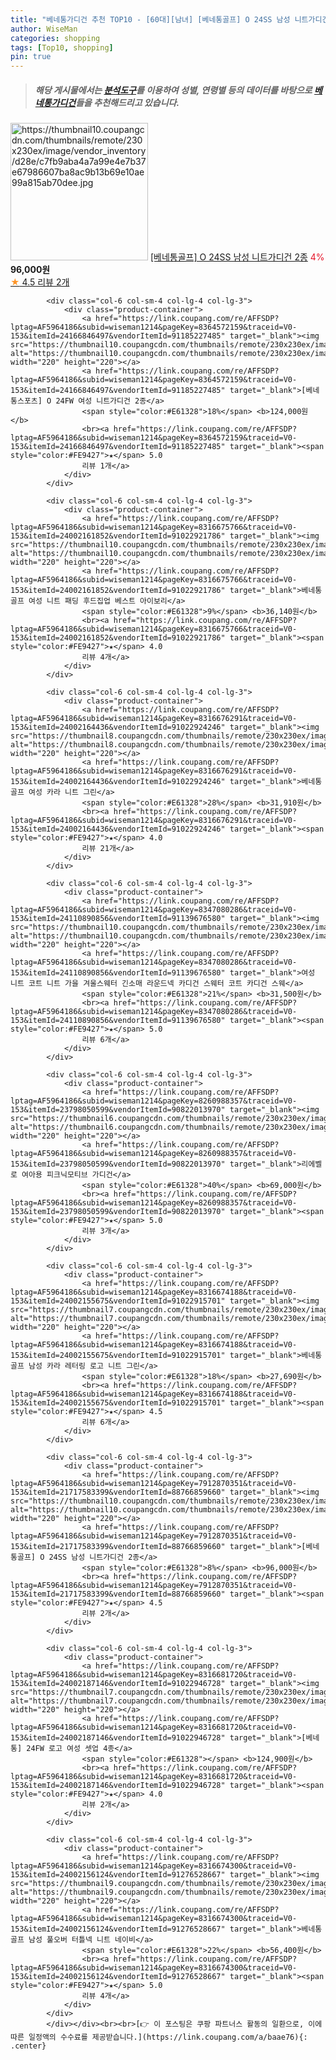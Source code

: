 ```yaml
---
title: "베네통가디건 추천 TOP10 - [60대][남녀] [베네통골프] O 24SS 남성 니트가디건 2종"
author: WiseMan
categories: shopping
tags: [Top10, shopping]
pin: true
---
```


> ##### 해당 게시물에서는 [**분석도구**](https://itemscout.io/)를 이용하여 **성별**, **연령별** 등의 데이터를 바탕으로 [**베네통가디건**](https://link.coupang.com/a/baae76)들을 추천해드리고 있습니다.
<div class="container"><div class="row">
            <div class="col-6 col-sm-4 col-lg-4 col-lg-3">
                <div class="product-container">
                    <a href="https://link.coupang.com/re/AFFSDP?lptag=AF5964186&subid=wiseman1214&pageKey=7912870351&traceid=V0-153&itemId=21717583399&vendorItemId=88766859660" target="_blank"><img src="https://thumbnail10.coupangcdn.com/thumbnails/remote/230x230ex/image/vendor_inventory/d28e/c7fb9aba4a7a99e4e7b37e67986607ba8ac9b13b69e10ae99a815ab70dee.jpg" alt="https://thumbnail10.coupangcdn.com/thumbnails/remote/230x230ex/image/vendor_inventory/d28e/c7fb9aba4a7a99e4e7b37e67986607ba8ac9b13b69e10ae99a815ab70dee.jpg" width="220" height="220"></a>
                    <a href="https://link.coupang.com/re/AFFSDP?lptag=AF5964186&subid=wiseman1214&pageKey=7912870351&traceid=V0-153&itemId=21717583399&vendorItemId=88766859660" target="_blank">[베네통골프] O 24SS 남성 니트가디건 2종</a>
                    <span style="color:#E61328">4%</span> <b>96,000원</b>
                    <br><a href="https://link.coupang.com/re/AFFSDP?lptag=AF5964186&subid=wiseman1214&pageKey=7912870351&traceid=V0-153&itemId=21717583399&vendorItemId=88766859660" target="_blank"><span style="color:#FE9427">★</span> 4.5
                    리뷰 2개</a>
                </div>
            </div>
            
            <div class="col-6 col-sm-4 col-lg-4 col-lg-3">
                <div class="product-container">
                    <a href="https://link.coupang.com/re/AFFSDP?lptag=AF5964186&subid=wiseman1214&pageKey=8364572159&traceid=V0-153&itemId=24166846497&vendorItemId=91185227485" target="_blank"><img src="https://thumbnail10.coupangcdn.com/thumbnails/remote/230x230ex/image/vendor_inventory/05c6/d4faa09fe67b773e865bde3fb4bbcaae933a190212dbec3aeb23a33d24e6.jpg" alt="https://thumbnail10.coupangcdn.com/thumbnails/remote/230x230ex/image/vendor_inventory/05c6/d4faa09fe67b773e865bde3fb4bbcaae933a190212dbec3aeb23a33d24e6.jpg" width="220" height="220"></a>
                    <a href="https://link.coupang.com/re/AFFSDP?lptag=AF5964186&subid=wiseman1214&pageKey=8364572159&traceid=V0-153&itemId=24166846497&vendorItemId=91185227485" target="_blank">[베네통스포츠] O 24FW 여성 니트가디건 2종</a>
                    <span style="color:#E61328">18%</span> <b>124,000원</b>
                    <br><a href="https://link.coupang.com/re/AFFSDP?lptag=AF5964186&subid=wiseman1214&pageKey=8364572159&traceid=V0-153&itemId=24166846497&vendorItemId=91185227485" target="_blank"><span style="color:#FE9427">★</span> 5.0
                    리뷰 1개</a>
                </div>
            </div>
            
            <div class="col-6 col-sm-4 col-lg-4 col-lg-3">
                <div class="product-container">
                    <a href="https://link.coupang.com/re/AFFSDP?lptag=AF5964186&subid=wiseman1214&pageKey=8316675766&traceid=V0-153&itemId=24002161852&vendorItemId=91022921786" target="_blank"><img src="https://thumbnail10.coupangcdn.com/thumbnails/remote/230x230ex/image/vendor_inventory/8916/eea9389800366d9a1b6a94781dfa952a45a80f4d50f3ca1eb13e66ddf978.jpg" alt="https://thumbnail10.coupangcdn.com/thumbnails/remote/230x230ex/image/vendor_inventory/8916/eea9389800366d9a1b6a94781dfa952a45a80f4d50f3ca1eb13e66ddf978.jpg" width="220" height="220"></a>
                    <a href="https://link.coupang.com/re/AFFSDP?lptag=AF5964186&subid=wiseman1214&pageKey=8316675766&traceid=V0-153&itemId=24002161852&vendorItemId=91022921786" target="_blank">베네통 골프 여성 니트 패딩 후드집업 베스트 아이보리</a>
                    <span style="color:#E61328">9%</span> <b>36,140원</b>
                    <br><a href="https://link.coupang.com/re/AFFSDP?lptag=AF5964186&subid=wiseman1214&pageKey=8316675766&traceid=V0-153&itemId=24002161852&vendorItemId=91022921786" target="_blank"><span style="color:#FE9427">★</span> 4.0
                    리뷰 4개</a>
                </div>
            </div>
            
            <div class="col-6 col-sm-4 col-lg-4 col-lg-3">
                <div class="product-container">
                    <a href="https://link.coupang.com/re/AFFSDP?lptag=AF5964186&subid=wiseman1214&pageKey=8316676291&traceid=V0-153&itemId=24002164436&vendorItemId=91022924246" target="_blank"><img src="https://thumbnail8.coupangcdn.com/thumbnails/remote/230x230ex/image/vendor_inventory/9878/498c7a98aebbbe773eaf9d2b3f2cfb37f90f2c00c2997426ac8e53ce261d.jpg" alt="https://thumbnail8.coupangcdn.com/thumbnails/remote/230x230ex/image/vendor_inventory/9878/498c7a98aebbbe773eaf9d2b3f2cfb37f90f2c00c2997426ac8e53ce261d.jpg" width="220" height="220"></a>
                    <a href="https://link.coupang.com/re/AFFSDP?lptag=AF5964186&subid=wiseman1214&pageKey=8316676291&traceid=V0-153&itemId=24002164436&vendorItemId=91022924246" target="_blank">베네통 골프 여성 카라 니트 그린</a>
                    <span style="color:#E61328">28%</span> <b>31,910원</b>
                    <br><a href="https://link.coupang.com/re/AFFSDP?lptag=AF5964186&subid=wiseman1214&pageKey=8316676291&traceid=V0-153&itemId=24002164436&vendorItemId=91022924246" target="_blank"><span style="color:#FE9427">★</span> 4.0
                    리뷰 21개</a>
                </div>
            </div>
            
            <div class="col-6 col-sm-4 col-lg-4 col-lg-3">
                <div class="product-container">
                    <a href="https://link.coupang.com/re/AFFSDP?lptag=AF5964186&subid=wiseman1214&pageKey=8347080286&traceid=V0-153&itemId=24110890856&vendorItemId=91139676580" target="_blank"><img src="https://thumbnail10.coupangcdn.com/thumbnails/remote/230x230ex/image/vendor_inventory/8cbe/4bfb49197486df68d7f7c8d595ce5f2c9eed0b8188cd83635d155a33278e.jpg" alt="https://thumbnail10.coupangcdn.com/thumbnails/remote/230x230ex/image/vendor_inventory/8cbe/4bfb49197486df68d7f7c8d595ce5f2c9eed0b8188cd83635d155a33278e.jpg" width="220" height="220"></a>
                    <a href="https://link.coupang.com/re/AFFSDP?lptag=AF5964186&subid=wiseman1214&pageKey=8347080286&traceid=V0-153&itemId=24110890856&vendorItemId=91139676580" target="_blank">여성 니트 코트 니트 가을 겨울스웨터 긴소매 라운드넥 카디건 스웨터 코트 카디건 스웨</a>
                    <span style="color:#E61328">21%</span> <b>31,500원</b>
                    <br><a href="https://link.coupang.com/re/AFFSDP?lptag=AF5964186&subid=wiseman1214&pageKey=8347080286&traceid=V0-153&itemId=24110890856&vendorItemId=91139676580" target="_blank"><span style="color:#FE9427">★</span> 5.0
                    리뷰 6개</a>
                </div>
            </div>
            
            <div class="col-6 col-sm-4 col-lg-4 col-lg-3">
                <div class="product-container">
                    <a href="https://link.coupang.com/re/AFFSDP?lptag=AF5964186&subid=wiseman1214&pageKey=8260988357&traceid=V0-153&itemId=23798050599&vendorItemId=90822013970" target="_blank"><img src="https://thumbnail6.coupangcdn.com/thumbnails/remote/230x230ex/image/rs_quotation_api/zlnubfhg/0dbd71862cc44fc5bf42a02408a8e8df.jpg" alt="https://thumbnail6.coupangcdn.com/thumbnails/remote/230x230ex/image/rs_quotation_api/zlnubfhg/0dbd71862cc44fc5bf42a02408a8e8df.jpg" width="220" height="220"></a>
                    <a href="https://link.coupang.com/re/AFFSDP?lptag=AF5964186&subid=wiseman1214&pageKey=8260988357&traceid=V0-153&itemId=23798050599&vendorItemId=90822013970" target="_blank">리에벨로 여아용 피크닉모티브 가디건</a>
                    <span style="color:#E61328">40%</span> <b>69,000원</b>
                    <br><a href="https://link.coupang.com/re/AFFSDP?lptag=AF5964186&subid=wiseman1214&pageKey=8260988357&traceid=V0-153&itemId=23798050599&vendorItemId=90822013970" target="_blank"><span style="color:#FE9427">★</span> 5.0
                    리뷰 3개</a>
                </div>
            </div>
            
            <div class="col-6 col-sm-4 col-lg-4 col-lg-3">
                <div class="product-container">
                    <a href="https://link.coupang.com/re/AFFSDP?lptag=AF5964186&subid=wiseman1214&pageKey=8316674188&traceid=V0-153&itemId=24002155675&vendorItemId=91022915701" target="_blank"><img src="https://thumbnail7.coupangcdn.com/thumbnails/remote/230x230ex/image/vendor_inventory/5635/27904299471a3be7534e4a4fa1c3e86553e93f551743c0a407d02a198e75.jpg" alt="https://thumbnail7.coupangcdn.com/thumbnails/remote/230x230ex/image/vendor_inventory/5635/27904299471a3be7534e4a4fa1c3e86553e93f551743c0a407d02a198e75.jpg" width="220" height="220"></a>
                    <a href="https://link.coupang.com/re/AFFSDP?lptag=AF5964186&subid=wiseman1214&pageKey=8316674188&traceid=V0-153&itemId=24002155675&vendorItemId=91022915701" target="_blank">베네통 골프 남성 카라 레터링 로고 니트 그린</a>
                    <span style="color:#E61328">18%</span> <b>27,690원</b>
                    <br><a href="https://link.coupang.com/re/AFFSDP?lptag=AF5964186&subid=wiseman1214&pageKey=8316674188&traceid=V0-153&itemId=24002155675&vendorItemId=91022915701" target="_blank"><span style="color:#FE9427">★</span> 4.5
                    리뷰 6개</a>
                </div>
            </div>
            
            <div class="col-6 col-sm-4 col-lg-4 col-lg-3">
                <div class="product-container">
                    <a href="https://link.coupang.com/re/AFFSDP?lptag=AF5964186&subid=wiseman1214&pageKey=7912870351&traceid=V0-153&itemId=21717583399&vendorItemId=88766859660" target="_blank"><img src="https://thumbnail10.coupangcdn.com/thumbnails/remote/230x230ex/image/vendor_inventory/d28e/c7fb9aba4a7a99e4e7b37e67986607ba8ac9b13b69e10ae99a815ab70dee.jpg" alt="https://thumbnail10.coupangcdn.com/thumbnails/remote/230x230ex/image/vendor_inventory/d28e/c7fb9aba4a7a99e4e7b37e67986607ba8ac9b13b69e10ae99a815ab70dee.jpg" width="220" height="220"></a>
                    <a href="https://link.coupang.com/re/AFFSDP?lptag=AF5964186&subid=wiseman1214&pageKey=7912870351&traceid=V0-153&itemId=21717583399&vendorItemId=88766859660" target="_blank">[베네통골프] O 24SS 남성 니트가디건 2종</a>
                    <span style="color:#E61328">8%</span> <b>96,000원</b>
                    <br><a href="https://link.coupang.com/re/AFFSDP?lptag=AF5964186&subid=wiseman1214&pageKey=7912870351&traceid=V0-153&itemId=21717583399&vendorItemId=88766859660" target="_blank"><span style="color:#FE9427">★</span> 4.5
                    리뷰 2개</a>
                </div>
            </div>
            
            <div class="col-6 col-sm-4 col-lg-4 col-lg-3">
                <div class="product-container">
                    <a href="https://link.coupang.com/re/AFFSDP?lptag=AF5964186&subid=wiseman1214&pageKey=8316681720&traceid=V0-153&itemId=24002187146&vendorItemId=91022946728" target="_blank"><img src="https://thumbnail7.coupangcdn.com/thumbnails/remote/230x230ex/image/vendor_inventory/330c/3c189b030d3fc9b3d944fad7fa39eb2d12d239b7e135f0226dba72da6b01.jpg" alt="https://thumbnail7.coupangcdn.com/thumbnails/remote/230x230ex/image/vendor_inventory/330c/3c189b030d3fc9b3d944fad7fa39eb2d12d239b7e135f0226dba72da6b01.jpg" width="220" height="220"></a>
                    <a href="https://link.coupang.com/re/AFFSDP?lptag=AF5964186&subid=wiseman1214&pageKey=8316681720&traceid=V0-153&itemId=24002187146&vendorItemId=91022946728" target="_blank">[베네통] 24FW 로고 여성 셋업 4종</a>
                    <span style="color:#E61328"></span> <b>124,900원</b>
                    <br><a href="https://link.coupang.com/re/AFFSDP?lptag=AF5964186&subid=wiseman1214&pageKey=8316681720&traceid=V0-153&itemId=24002187146&vendorItemId=91022946728" target="_blank"><span style="color:#FE9427">★</span> 4.0
                    리뷰 2개</a>
                </div>
            </div>
            
            <div class="col-6 col-sm-4 col-lg-4 col-lg-3">
                <div class="product-container">
                    <a href="https://link.coupang.com/re/AFFSDP?lptag=AF5964186&subid=wiseman1214&pageKey=8316674300&traceid=V0-153&itemId=24002156124&vendorItemId=91276528667" target="_blank"><img src="https://thumbnail9.coupangcdn.com/thumbnails/remote/230x230ex/image/vendor_inventory/ff31/d18b45cce401c850c896d9baa87faba3f27a12f5ea14f2c8108e3a43b22a.jpg" alt="https://thumbnail9.coupangcdn.com/thumbnails/remote/230x230ex/image/vendor_inventory/ff31/d18b45cce401c850c896d9baa87faba3f27a12f5ea14f2c8108e3a43b22a.jpg" width="220" height="220"></a>
                    <a href="https://link.coupang.com/re/AFFSDP?lptag=AF5964186&subid=wiseman1214&pageKey=8316674300&traceid=V0-153&itemId=24002156124&vendorItemId=91276528667" target="_blank">베네통 골프 남성 풀오버 터틀넥 니트 네이비</a>
                    <span style="color:#E61328">22%</span> <b>56,400원</b>
                    <br><a href="https://link.coupang.com/re/AFFSDP?lptag=AF5964186&subid=wiseman1214&pageKey=8316674300&traceid=V0-153&itemId=24002156124&vendorItemId=91276528667" target="_blank"><span style="color:#FE9427">★</span> 5.0
                    리뷰 4개</a>
                </div>
            </div>
            </div></div><br><br>[👉 이 포스팅은 쿠팡 파트너스 활동의 일환으로, 이에 따른 일정액의 수수료를 제공받습니다.](https://link.coupang.com/a/baae76){: .center}